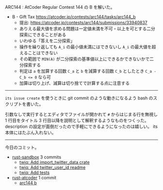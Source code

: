 ARC144 : AtCoder Regular Contest 144 の B を解いた。

- B - Gift Tax
  <https://atcoder.jp/contests/arc144/tasks/arc144_b>
  - 提出: <https://atcoder.jp/contests/arc144/submissions/33940837>
  - ありえる最大値を求める問題は一定値未満を不可・以上を可とする二分探索にできることがある
  - いわゆる「答えを二分探索」
  - 操作を繰り返しても `A_i` の最小値未満にはできないし `A_i` の最大値を超えることはできない
  - その範囲で `MIN(A)` が二分探索の基準値以上にできるかできないかで二分探索する
  - 判定は `a` を加算する回数 `C_a` と `b` を減算する回数 `C_b` としたとき `C_a - C_b <= 0` なら可
  - 加算は切り上げ、減算は切り捨てで計算する点に注意する

---

`its issue create` を使うときに git commit のような動きになるよう bash のスクリプトを書いた。

引数なしで実行するとエディタでファイルが開かれて `#` からはじまる行を無視し 1 行目をタイトル 3 行目以降を説明として解釈するようなものをつくった。 description の設定が面倒だったので手軽にできるようになったのは嬉しい。 its 本体にはたぶん入れない。

---

今日のコミット。

- [rust-sandbox](https://github.com/bouzuya/rust-sandbox) 3 commits
  - [twiq: Add import_twitter_data crate](https://github.com/bouzuya/rust-sandbox/commit/8a9d4e797372e8236d1ef6ffad9b365606dd3160)
  - [twiq: Add twitter_user_id readme](https://github.com/bouzuya/rust-sandbox/commit/8b6a9754508035342fdccb3b455c1dcacfe7db33)
  - [twiq: Add tests](https://github.com/bouzuya/rust-sandbox/commit/11afbdbf872ce8b690fe73a2af9ee72f5ad5f055)
- [rust-atcoder](https://github.com/bouzuya/rust-atcoder) 1 commit
  - [arc144 b](https://github.com/bouzuya/rust-atcoder/commit/eb565a60cd3e2bf2a6b370f298962d0acc7b4993)
